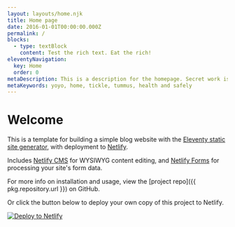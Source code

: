 ```yaml
---
layout: layouts/home.njk
title: Home page
date: 2016-01-01T00:00:00.000Z
permalink: /
blocks:
  - type: textBlock
    content: Test the rich text. Eat the rich!
eleventyNavigation:
  key: Home
  order: 0
metaDescription: This is a description for the homepage. Secret work is yoyo
metaKeywords: yoyo, home, tickle, tummus, health and safely
---
```

# Welcome

This is a template for building a simple blog website with the [Eleventy static site generator](https://www.11ty.io), with deployment to [Netlify](https://www.netlify.com).

Includes [Netlify CMS](https://www.netlifycms.org) for WYSIWYG content editing, and [Netlify Forms](https://www.netlify.com/docs/form-handling) for processing your site's form data.

For more info on installation and usage, view the \[project repo]({{ pkg.repository.url }}) on GitHub.

Or click the button below to deploy your own copy of this project to Netlify.

[![Deploy to Netlify](https://www.netlify.com/img/deploy/button.svg)](https://app.netlify.com/start/deploy?repository=https://github.com/danurbanowicz/eleventy-netlify-boilerplate&stack=cms)